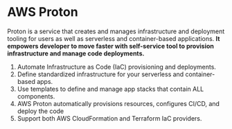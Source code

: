 # AWS Proton

Proton is a service that creates and manages infrastructure and deployment tooling for users as well as serverless and container-based applications. **It empowers developer to move faster with self-service tool to provision infrastructure and manage code deployments.**

1. Automate Infrastructure as Code (IaC) provisioning and deployments.&#x20;
2. Define standardized infrastructure for your serverless and container-based apps.&#x20;
3. Use templates to define and manage app stacks that contain ALL components.&#x20;
4. AWS Proton automatically provisions resources, configures CI/CD, and deploy the code
5. Support both AWS CloudFormation and Terraform IaC providers.&#x20;
